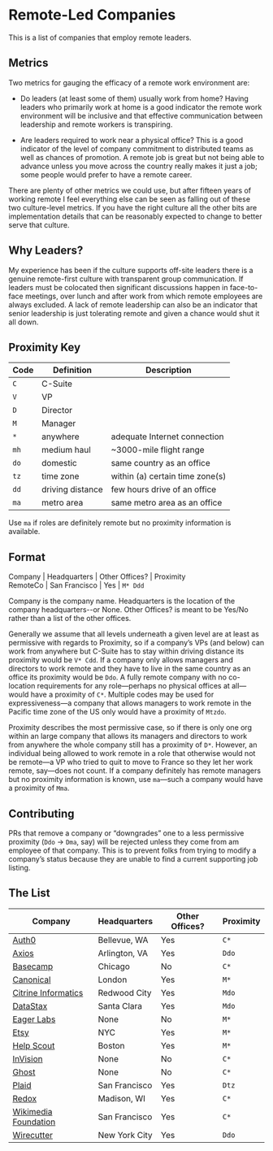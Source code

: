 # Remote-Led Companies

This is a list of companies that employ remote leaders.

## Metrics

Two metrics for gauging the efficacy of a remote work environment are:

* Do leaders (at least some of them) usually work from home? Having leaders who
  primarily work at home is a good indicator the remote work environment will
  be inclusive and that effective communication between leadership and remote
  workers is transpiring.

* Are leaders required to work near a physical office? This is a good indicator
  of the level of company commitment to distributed teams as well as chances of
  promotion. A remote job is great but not being able to advance unless you
  move across the country really makes it just a job; some people would prefer
  to have a remote career.

There are plenty of other metrics we could use, but after fifteen years of
working remote I feel everything else can be seen as falling out of these two
culture-level metrics. If you have the right culture all the other bits are
implementation details that can be reasonably expected to change to better
serve that culture.

## Why Leaders?

My experience has been if the culture supports off-site leaders there is a
genuine remote-first culture with transparent group communication. If leaders
must be colocated then significant discussions happen in face-to-face meetings,
over lunch and after work from which remote employees are always excluded. A
lack of remote leadership can also be an indicator that senior leadership is
just tolerating remote and given a chance would shut it all down.

## Proximity Key

| Code | Definition | Description |
| --- | ------- | - |
| `C` | C-Suite | |
| `V` | VP | |
| `D` | Director | |
| `M` | Manager | |
| `*` | anywhere | adequate Internet connection |
| `mh` | medium haul | ~3000-mile flight range |
| `do` | domestic | same country as an office |
| `tz` | time zone | within (a) certain time zone(s) |
| `dd` | driving distance | few hours drive of an office |
| `ma` | metro area | same metro area as an office |

Use `ma` if roles are definitely remote but no proximity information is
available.

## Format

Company | Headquarters | Other Offices? | Proximity  
RemoteCo | San Francisco | Yes | `M* Ddd`

Company is the company name. Headquarters is the location of the company
headquarters--or None. Other Offices? is meant to be Yes/No rather than a list
of the other offices.

Generally we assume that all levels underneath a given level are at least as
permissive with regards to Proximity, so if a company’s VPs (and below) can
work from anywhere but C-Suite has to stay within driving distance its
proximity would be `V* Cdd`. If a company only allows managers and directors to
work remote and they have to live in the same country as an office its
proximity would be `Ddo`. A fully remote company with no co-location
requirements for any role—perhaps no physical offices at all—would have a
proximity of `C*`.  Multiple codes may be used for expressiveness—a company
that allows managers to work remote in the Pacific time zone of the US only
would have a proximity of `Mtzdo`.

Proximity describes the most permissive case, so if there is only one org
within an large company that allows its managers and directors to work from
anywhere the whole company still has a proximity of `D*`. However, an
individual being allowed to work remote in a role that otherwise would not be
remote—a VP who tried to quit to move to France so they let her work remote,
say—does not count. If a company definitely has remote managers but no
proximity information is known, use `ma`—such a company would have a proximity
of `Mma`.

## Contributing

PRs that remove a company or “downgrades” one to a less permissive proximity
(`Ddo` -> `Dma`, say) will be rejected unless they come from am employee of
that company. This is to prevent folks from trying to modify a company’s status
because they are unable to find a current supporting job listing.

## The List

| Company | Headquarters | Other Offices? | Proximity |
| ------- | ------------ | -------------- | --------- |
| [Auth0](https://auth0.com) | Bellevue, WA | Yes | `C*` |
| [Axios](https://axios.com) | Arlington, VA | Yes | `Ddo` |
| [Basecamp](https://basecamp.com) | Chicago | No | `C*` |
| [Canonical](https://canonical.com) | London | Yes | `M*` |
| [Citrine Informatics](https://citrine.io) | Redwood City | Yes | `Mdo` |
| [DataStax](https://www.datastax.com) | Santa Clara | Yes | `Mdo` |
| [Eager Labs](https://www.eagerconnect.com) | None | No | `M*` |
| [Etsy](https://www.etsy.com) | NYC | Yes | `M*` |
| [Help Scout](https://www.helpscout.com) | Boston | Yes | `M*` |
| [InVision](https://www.invisionapp.com) | None | No | `C*` |
| [Ghost](https://ghost.org) | None | No | `C*` |
| [Plaid](https://plaid.com) | San Francisco | Yes | `Dtz` |
| [Redox](https://www.redoxengine.com) | Madison, WI | Yes | `C*` |
| [Wikimedia Foundation](https://wikimediafoundation.org) | San Francisco | Yes | `C*` |
| [Wirecutter](https://thewirecutter.com) | New York City | Yes | `Ddo` |
